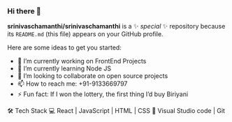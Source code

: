 ### Hi there 👋


**srinivaschamanthi/srinivaschamanthi** is a ✨ _special_ ✨ repository because its `README.md` (this file) appears on your GitHub profile.

Here are some ideas to get you started:

- 🔭 I’m currently working on FrontEnd Projects
- 🌱 I’m currently learning Node JS
- 👯 I’m looking to collaborate on open source projects
- 📫 How to reach me: +91-9133669797
- ⚡ Fun fact: If I won the lottery, the first thing I’d buy Biriyani

🛠 Tech Stack
💻   React | JavaScript | HTML | CSS
🔧   Visual Studio code | Git
